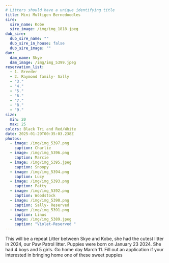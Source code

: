 ```yaml
---
# Litters should have a unique identifying title
title: Mini Multigen Bernedoodles
sire:
  sire_name: Kobe
  sire_image: /img/img_1818.jpeg
dub_sire:
  dub_sire_name: ""
  dub_sire_in_house: false
  dub_sire_image: ""
dam:
  dam_name: Skye
  dam_image: /img/img_5399.jpeg
reservation_list:
  - 1. Breeder
  - 2. Raymond family- Sally
  - "3."
  - "4."
  - "5."
  - "6."
  - "7."
  - "8."
  - "9."
size:
  min: 20
  max: 25
colors: Black Tri and Red/White
date: 2025-01-29T00:35:03.238Z
photos:
  - image: /img/img_5397.png
    caption: Charlie
  - image: /img/img_5396.png
    caption: Marcie
  - image: /img/img_5395.jpeg
    caption: Snoopy
  - image: /img/img_5394.png
    caption: Lucy
  - image: /img/img_5393.png
    caption: Patty
  - image: /img/img_5392.png
    caption: Woodstock
  - image: /img/img_5390.png
    caption: Sally- Reserved
  - image: /img/img_5391.png
    caption: Linus
  - image: /img/img_5389.jpeg
    caption: "Violet-Reserved "
---
```

This will be a repeat Litter between Skye and Kobe, she had the cutest litter in 2024, our Paw Patrol litter. Puppies were born on January 23 2024. She had 4 boys and 5 girls. Go home day March 11. Fill out an application if your interested in bringing home one of these sweet puppies